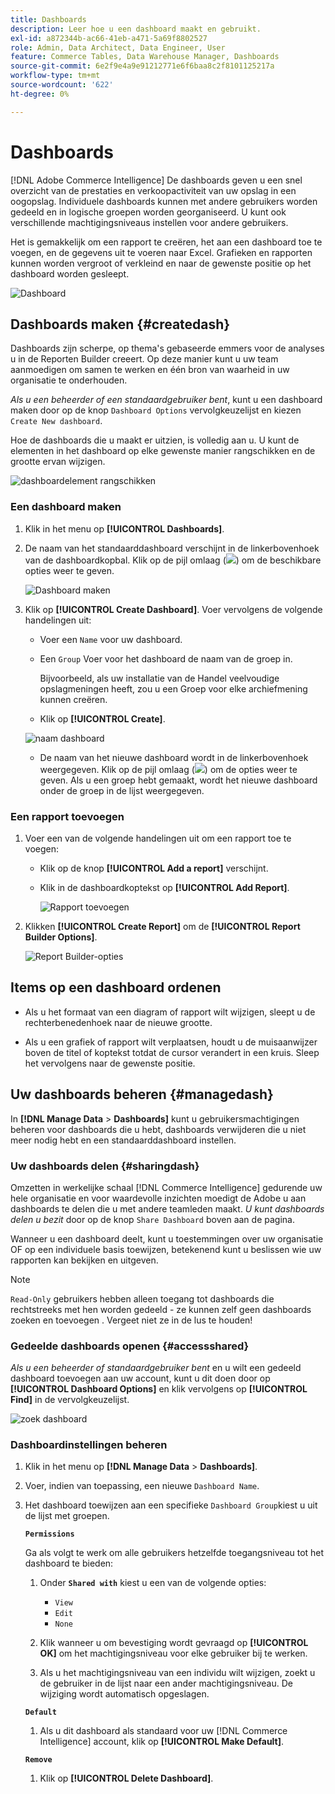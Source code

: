 ```yaml
---
title: Dashboards
description: Leer hoe u een dashboard maakt en gebruikt.
exl-id: a872344b-ac66-41eb-a471-5a69f8802527
role: Admin, Data Architect, Data Engineer, User
feature: Commerce Tables, Data Warehouse Manager, Dashboards
source-git-commit: 6e2f9e4a9e91212771e6f6baa8c2f8101125217a
workflow-type: tm+mt
source-wordcount: '622'
ht-degree: 0%

---
```


# Dashboards

[!DNL Adobe Commerce Intelligence] De dashboards geven u een snel overzicht van de prestaties en verkoopactiviteit van uw opslag in een oogopslag. Individuele dashboards kunnen met andere gebruikers worden gedeeld en in logische groepen worden georganiseerd. U kunt ook verschillende machtigingsniveaus instellen voor andere gebruikers.

Het is gemakkelijk om een rapport te creëren, het aan een dashboard toe te voegen, en de gegevens uit te voeren naar Excel. Grafieken en rapporten kunnen worden vergroot of verkleind en naar de gewenste positie op het dashboard worden gesleept.

![Dashboard](../../assets/magento-bi-report-builder-revenue-by-products-formula-report-holiday-sales-dashboard.png)

## Dashboards maken {#createdash}

Dashboards zijn scherpe, op thema&#39;s gebaseerde emmers voor de analyses u in de Reporten Builder creeert. Op deze manier kunt u uw team aanmoedigen om samen te werken en één bron van waarheid in uw organisatie te onderhouden.

*Als u een beheerder of een standaardgebruiker bent*, kunt u een dashboard maken door op de knop `Dashboard Options` vervolgkeuzelijst en kiezen `Create New dashboard`.

Hoe de dashboards die u maakt er uitzien, is volledig aan u. U kunt de elementen in het dashboard op elke gewenste manier rangschikken en de grootte ervan wijzigen.

![dashboardelement rangschikken](../../assets/arrange_resize_dashboard_element.gif)

### Een dashboard maken

1. Klik in het menu op **[!UICONTROL Dashboards]**.

1. De naam van het standaarddashboard verschijnt in de linkerbovenhoek van de dashboardkopbal. Klik op de pijl omlaag (![](../../assets/magento-bi-btn-down.png)) om de beschikbare opties weer te geven.

   ![Dashboard maken](../../assets/magento-bi-dashboard-create.png)

1. Klik op **[!UICONTROL Create Dashboard]**. Voer vervolgens de volgende handelingen uit:

   * Voer een `Name` voor uw dashboard.

   * Een `Group` Voer voor het dashboard de naam van de groep in.

     Bijvoorbeeld, als uw installatie van de Handel veelvoudige opslagmeningen heeft, zou u een Groep voor elke archiefmening kunnen creëren.

   * Klik op **[!UICONTROL Create]**.

   ![naam dashboard](../../assets/magento-bi-dashboard-create-name.png)

   * De naam van het nieuwe dashboard wordt in de linkerbovenhoek weergegeven. Klik op de pijl omlaag (![](../../assets/magento-bi-btn-down.png)) om de opties weer te geven. Als u een groep hebt gemaakt, wordt het nieuwe dashboard onder de groep in de lijst weergegeven.

### Een rapport toevoegen

1. Voer een van de volgende handelingen uit om een rapport toe te voegen:

   * Klik op de knop **[!UICONTROL Add a report]** verschijnt.

   * Klik in de dashboardkoptekst op **[!UICONTROL Add Report]**.

     ![Rapport toevoegen](../../assets/magento-bi-dashboard-create-add-report.png)

1. Klikken **[!UICONTROL Create Report]** om de **[!UICONTROL Report Builder Options]**.

   ![Report Builder-opties](../../assets/magento-bi-report-builder.png)

## Items op een dashboard ordenen

* Als u het formaat van een diagram of rapport wilt wijzigen, sleept u de rechterbenedenhoek naar de nieuwe grootte.

* Als u een grafiek of rapport wilt verplaatsen, houdt u de muisaanwijzer boven de titel of koptekst totdat de cursor verandert in een kruis. Sleep het vervolgens naar de gewenste positie.

## Uw dashboards beheren {#managedash}

In **[!DNL Manage Data** > **Dashboards]** kunt u gebruikersmachtigingen beheren voor dashboards die u hebt, dashboards verwijderen die u niet meer nodig hebt en een standaarddashboard instellen.

### Uw dashboards delen {#sharingdash}

Omzetten in werkelijke schaal [!DNL Commerce Intelligence] gedurende uw hele organisatie en voor waardevolle inzichten moedigt de Adobe u aan dashboards te delen die u met andere teamleden maakt. *U kunt dashboards delen u bezit* door op de knop `Share Dashboard` boven aan de pagina.

Wanneer u een dashboard deelt, kunt u toestemmingen over uw organisatie OF op een individuele basis toewijzen, betekenend kunt u beslissen wie uw rapporten kan bekijken en uitgeven.

>[!NOTE]
>
>`Read-Only` gebruikers hebben alleen toegang tot dashboards die rechtstreeks met hen worden gedeeld - ze kunnen zelf geen dashboards zoeken en toevoegen . Vergeet niet ze in de lus te houden!

### Gedeelde dashboards openen {#accessshared}

*Als u een beheerder of standaardgebruiker bent* en u wilt een gedeeld dashboard toevoegen aan uw account, kunt u dit doen door op **[!UICONTROL Dashboard Options]** en klik vervolgens op **[!UICONTROL Find]** in de vervolgkeuzelijst.

![zoek dashboard](../../assets/find_dashboard.png)<!--{: width="1000" height="535"}-->

### Dashboardinstellingen beheren

1. Klik in het menu op **[!DNL Manage Data** > **Dashboards]**.

1. Voer, indien van toepassing, een nieuwe `Dashboard Name`.

1. Het dashboard toewijzen aan een specifieke `Dashboard Group`kiest u uit de lijst met groepen.

   **`Permissions`**

   Ga als volgt te werk om alle gebruikers hetzelfde toegangsniveau tot het dashboard te bieden:

   1. Onder **`Shared with`** kiest u een van de volgende opties:

      * `View`
      * `Edit`
      * `None`

   1. Klik wanneer u om bevestiging wordt gevraagd op **[!UICONTROL OK]** om het machtigingsniveau voor elke gebruiker bij te werken.

   1. Als u het machtigingsniveau van een individu wilt wijzigen, zoekt u de gebruiker in de lijst naar een ander machtigingsniveau. De wijziging wordt automatisch opgeslagen.

   **`Default`**

   1. Als u dit dashboard als standaard voor uw [!DNL Commerce Intelligence] account, klik op **[!UICONTROL Make Default]**.

   **`Remove`**

   1. Klik op **[!UICONTROL Delete Dashboard]**.
